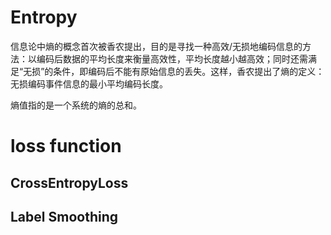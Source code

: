 # Entropy
信息论中熵的概念首次被香农提出，目的是寻找一种高效/无损地编码信息的方法：以编码后数据的平均长度来衡量高效性，平均长度越小越高效；同时还需满足“无损”的条件，即编码后不能有原始信息的丢失。这样，香农提出了熵的定义：无损编码事件信息的最小平均编码长度。

熵值指的是一个系统的熵的总和。


# loss function
## CrossEntropyLoss
## Label Smoothing
